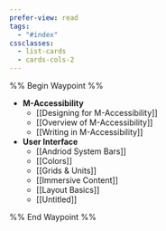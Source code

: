 ```yaml
---
prefer-view: read
tags:
  - "#index"
cssclasses:
  - list-cards
  - cards-cols-2
---
```

%% Begin Waypoint %%
- **M-Accessibility**
	- [[Designing for M-Accessibility]]
	- [[Overview of M-Accessibility]]
	- [[Writing in M-Accessibility]]
- **User Interface**
	- [[Andriod System Bars]]
	- [[Colors]]
	- [[Grids & Units]]
	- [[Immersive Content]]
	- [[Layout Basics]]
	- [[Untitled]]

%% End Waypoint %%